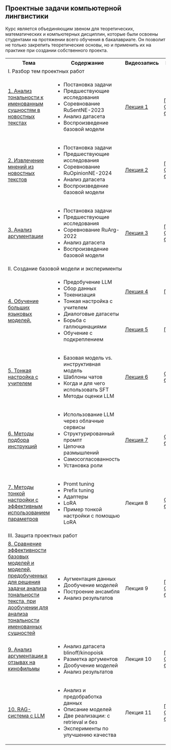 ## Проектные задачи компьютерной лингвистики

Курс является объединяющим звеном для теоретических, математических и компьютерных дисциплин, которые были освоены студентами на протяжении всего обучения в бакалавриате. Он позволит не только закрепить теоретические основы, но и применить их на практике при создании собственного проекта.

<!DOCTYPE html>
<html>
<table>
  <tr>
    <th>Тема</th>
    <th>Содержание</th>
    <th>Видеозапись</th>
    <th>Материалы</th>
  </tr>
  <tr>
    <td colspan="4">I. Разбор тем проектных работ</td>
    </tr>
  <tr>
  <td><a href="https://github.com/Xeanst/project_course/tree/main/1_RuSentNE">1. Анализ тональности к именованным сущностям в новостных текстах</a></td>
      <td><ul>
  <li>Постановка задачи</li>
  <li>Предшествующие исследования</li>
  <li>Соревнование RuSentNE-2023</li>
  <li>Анализ датасета</li>
  <li>Воспроизведение базовой модели</li>
</ul>  </td>
    <td><a href="https://teach-in.ru/lecture/2025-04-09-Studenikina">Лекция 1</a></td>
    <td><a href="https://github.com/Xeanst/project_course/blob/main/1_RuSentNE/RuSentNE-2023.pdf">Презентация</a><br/>
      <a href="https://github.com/Xeanst/project_course/blob/main/1_RuSentNE/RuSentNE-2023.ipynb">Colab-блокнот</a></td>
   </tr>
    <tr>
  <td><a href="https://github.com/Xeanst/project_course/tree/main/2_RuOpinionNE">2. Извлечение мнений из новостных текстов</a></td>
      <td><ul>
  <li>Постановка задачи</li>
  <li>Предшествующие исследования</li>
  <li>Соревнование RuOpinionNE-2024</li>
  <li>Анализ датасета</li>
  <li>Воспроизведение базовой модели</li>
</ul>  </td>
    <td><a href="https://teach-in.ru/lecture/2025-04-11-Studenikina">Лекция 2</a></td>
    <td><a href="https://github.com/Xeanst/project_course/blob/main/2_RuOpinionNE/RuOpinionNE-2024.pdf">Презентация</a><br/>
      <a href="https://github.com/Xeanst/project_course/blob/main/2_RuOpinionNE/RuOpinionNE-2024.ipynb">Colab-блокнот</a></td>
   </tr>
  <tr>
  <td><a href="https://github.com/Xeanst/project_course/tree/main/3_RuArg">3. Анализ аргументации</a></td>
      <td><ul>
  <li>Постановка задачи</li>
  <li>Предшествующие исследования</li>
  <li>Соревнование RuArg-2022</li>
  <li>Анализ датасета</li>
  <li>Воспроизведение базовой модели</li>
</ul>  </td>
    <td><a href="https://teach-in.ru/lecture/2025-04-16-Studenikina">Лекция 3</a></td>
    <td><a href="https://github.com/Xeanst/project_course/blob/main/3_RuArg/RuArg-2022.pdf">Презентация</a><br/>
      <a href="https://github.com/Xeanst/project_course/blob/main/3_RuArg/RuArg-2022.ipynb">Colab-блокнот</a></td>
   </tr>
  <tr>
    <td colspan="4">II. Создание базовой модели и эксперименты</td>
    </tr>
   <tr>
  <td rowspan="2"><a href="https://github.com/Xeanst/project_course/tree/main/4_LLM_training">4. Обучение больших языковых моделей.</a></td>
      <td rowspan="2"><ul>
  <li>Предобучение LLM</li>
  <li>Сбор данных</li>
  <li>Токенизация</li>
  <li>Тонкая настройка с учителем</li>
  <li>Диалоговые датасеты</li>
  <li>Борьба с галлюцинациями</li>
  <li>Обучение с подкреплением</li>
</ul>  </td>
    <td><a href="https://teach-in.ru/lecture/2025-04-23-Studenikina">Лекция 4</a></td>
    <td><a href="https://github.com/Xeanst/project_course/blob/main/4_LLM_training/LLM%20training%201.pdf">Презентация</a><br/>
   </tr>
  <tr>
    <td><a href="https://teach-in.ru/lecture/2025-04-29-Studenikina">Лекция 5</a></td>
    <td><a href="https://github.com/Xeanst/project_course/blob/main/4_LLM_training/LLM%20training%202.pdf">Презентация</a><br/>
   </tr>
    <tr>
  <td><a href="https://github.com/Xeanst/project_course/tree/main/5_Supervised_Fine-Tuning">5. Тонкая настройка с учителем</a></td>
      <td><ul>
  <li>Базовая модель vs. инструктивная модель</li>
  <li>Шаблоны чатов</li>
  <li>Когда и для чего использовать SFT</li>
  <li>Методы оценки LLM</li>
</ul>  </td>
    <td><a href="https://teach-in.ru/lecture/2025-04-30-Studenikina">Лекция 6</a></td>
    <td><a href="https://github.com/Xeanst/project_course/blob/main/5_Supervised_Fine-Tuning/Supervised%20Fine-Tuning.ipynb">Colab-блокнот</a></td>
   </tr>
   <tr>
  <td><a href="https://github.com/Xeanst/project_course/tree/main/6_LLM_prompting">6. Методы подбора инструкций</a></td>
      <td><ul>
  <li>Использование LLM через облачные сервисы</li>
  <li>Структурированный промпт</li>
  <li>Цепочка размышлений</li>
  <li>Самосогласованность</li>
  <li>Установка роли</li>
</ul>  </td>
    <td><a href="https://teach-in.ru/lecture/2025-05-21-Studenikina">Лекция 7</a></td>
    <td><a href="https://github.com/Xeanst/project_course/blob/main/6_LLM_prompting/LLM%20prompting.ipynb">Colab-блокнот</a></td>
   </tr>
  <tr>
  <td><a href="https://github.com/Xeanst/project_course/tree/main/7_Parameter-Efficient_Fine-Tuning">7. Методы тонкой настройки с эффективным использованием параметров</a></td>
      <td><ul>
  <li>Promt tuning</li>
  <li>Prefix tuning</li>
  <li>Адаптеры</li>
  <li>LoRA</li>
  <li>Пример тонкой настройки с помощью LoRA</li>
</ul>  </td>
    <td>Лекция 8</td>
    <td><a href="https://github.com/Xeanst/project_course/blob/main/7_Parameter-Efficient_Fine-Tuning/Parameter-Efficient%20Fine-Tuning.ipynb">Colab-блокнот</a></td>
   </tr>
  <tr>
    <td colspan="4">III. Защита проектных работ</td>
    </tr>
  <tr>
  <td><a href="https://github.com/Xeanst/project_course/tree/main/8_Comparing_Base_and_Fine-Tuned_Models">8. Сравнение эффективности базовых моделей и моделей, предобученных для решения задачи анализа тональности текста, при дообучении для анализа тональности именованных cущностей</a></td>
      <td><ul>
  <li>Аугментация данных</li>
  <li>Дообучение моделей</li>
  <li>Построение ансамбля</li>
  <li>Анализ результатов</li>
</ul>  </td>
    <td>Лекция 9</td>
    <td><a href="https://github.com/Xeanst/project_course/blob/main/8_Comparing_Base_and_Fine-Tuned_Models/Comparing%20Base%20and%20Fine-Tuned%20Models.pdf">Презентация</a><br/>
      <a href="https://github.com/Xeanst/project_course/blob/main/8_Comparing_Base_and_Fine-Tuned_Models/Comparing%20Base%20and%20Fine-Tuned%20Models.ipynb">Colab-блокнот</a></td>
   </tr>
   <td><a href="https://github.com/Xeanst/project_course/tree/main/9_Argument_Mining_in_Movie_Reviews">9. Анализ аргументации в отзывах на кинофильмы</a></td>
      <td><ul>
  <li>Анализ датасета blinoff/kinopoisk</li>
  <li>Разметка аргументов</li>
  <li>Дообучение моделей</li>
  <li>Анализ результатов</li>
</ul>  </td>
    <td>Лекция 10</td>
    <td><a href="https://github.com/Xeanst/project_course/blob/main/9_Argument_Mining_in_Movie_Reviews/Argument%20Mining%20in%20Movie%20Reviews.pdf">Презентация</a><br/>
      <a href="https://github.com/Xeanst/project_course/blob/main/9_Argument_Mining_in_Movie_Reviews/Argument%20Mining%20in%20Movie%20Reviews.ipynb">Colab-блокнот</a></td>
   </tr>
   <td><a href="https://github.com/Xeanst/project_course/tree/main/10_RAG_for_LLMs">10. RAG-система с LLM</a></td>
      <td><ul>
  <li>Анализ и предобработка данных</li>
  <li>Описание моделей</li>
  <li>Две реализации: с retrieval и без</li>
  <li>Эксперименты по улучшению качества</li>
</ul>  </td>
    <td>Лекция 11</td>
    <td><a href="https://github.com/Xeanst/project_course/blob/main/10_RAG_for_LLMs/RAG%20for%20LLMs.pdf">Презентация</a><br/>
      <a href="https://github.com/Xeanst/project_course/blob/main/10_RAG_for_LLMs/RAG%20for%20LLMs.ipynb">Colab-блокнот</a></td>
   </tr>
</table>
</html>
